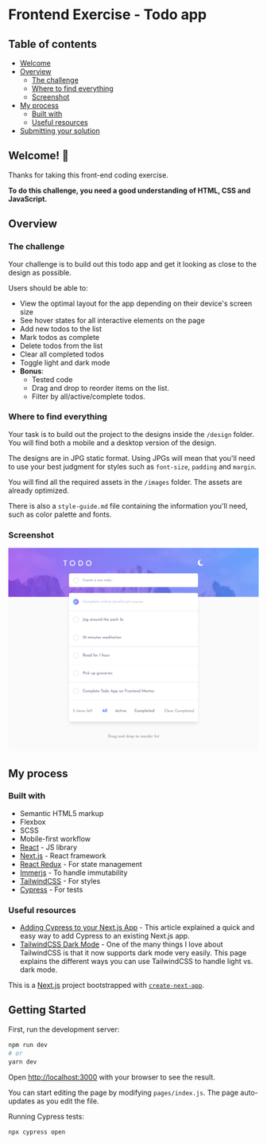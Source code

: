 # Frontend Exercise - Todo app


## Table of contents

- [Welcome](#welcome)
- [Overview](#overview)
  - [The challenge](#the-challenge)
  - [Where to find everything](#where-to-find-everything)
  - [Screenshot](#screenshot)
- [My process](#my-process)
  - [Built with](#built-with)
  - [Useful resources](#useful-resources)
- [Submitting your solution](#submitting-your-solution)


## Welcome! 👋

Thanks for taking this front-end coding exercise.


**To do this challenge, you need a good understanding of HTML, CSS and JavaScript.**


## Overview

### The challenge

Your challenge is to build out this todo app and get it looking as close to the design as possible.

Users should be able to:

- View the optimal layout for the app depending on their device's screen size
- See hover states for all interactive elements on the page
- Add new todos to the list
- Mark todos as complete
- Delete todos from the list
- Clear all completed todos
- Toggle light and dark mode
- **Bonus**: 
  - Tested code
  - Drag and drop to reorder items on the list.
  - Filter by all/active/complete todos.


### Where to find everything

Your task is to build out the project to the designs inside the `/design` folder. You will find both a mobile and a desktop version of the design. 

The designs are in JPG static format. Using JPGs will mean that you'll need to use your best judgment for styles such as `font-size`, `padding` and `margin`. 

You will find all the required assets in the `/images` folder. The assets are already optimized.

There is also a `style-guide.md` file containing the information you'll need, such as color palette and fonts.


### Screenshot

![](./screenshot.png)



## My process

### Built with

- Semantic HTML5 markup
- Flexbox
- SCSS
- Mobile-first workflow
- [React](https://reactjs.org/) - JS library
- [Next.js](https://nextjs.org/) - React framework
- [React Redux](https://react-redux.js.org/) - For state management
- [Immerjs](https://immerjs.github.io/immer/) - To handle immutability
- [TailwindCSS](https://tailwindcss.com/) - For styles
- [Cypress](https://www.cypress.io/) - For tests



### Useful resources

- [Adding Cypress to your Next.js App](https://dev.to/ashconnolly/how-to-quickly-add-cypress-to-your-next-js-app-2oc6) - This article explained a quick and easy way to add Cypress to an existing Next.js app.
- [TailwindCSS Dark Mode](https://tailwindcss.com/docs/dark-mode) - One of the many things I love about TailwindCSS is that it now supports dark mode very easily. This page explains the different ways you can use TailwindCSS to handle light vs. dark mode.



This is a [Next.js](https://nextjs.org/) project bootstrapped with [`create-next-app`](https://github.com/vercel/next.js/tree/canary/packages/create-next-app).

## Getting Started

First, run the development server:

```bash
npm run dev
# or
yarn dev
```

Open [http://localhost:3000](http://localhost:3000) with your browser to see the result.

You can start editing the page by modifying `pages/index.js`. The page auto-updates as you edit the file.

Running Cypress tests:
```bash
npx cypress open


